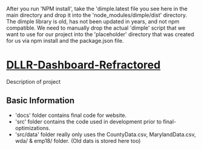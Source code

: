 After you run 'NPM install', take the 'dimple.latest file you see here in the main directory and drop it into the 'node_modules/dimple/dist' directory.
The dimple library is old, has not been updated in years, and not npm compatible. We need to manually drop the actual 'dimple' script that we want to use for our project into the 'placeholder' directory that was created for us via npm install and the package.json file.

# <a href="https://karpatic.github.io/DLLR-Dashboard-Refractored/">DLLR-Dashboard-Refractored</a>
Description of project

## Basic Information

- 'docs' folder contains final code for website.
- 'src' folder contains the code used in development prior to final-optimizations.
- 'src/data' folder really only uses the CountyData.csv, MarylandData.csv, wda/ & emp18/ folder. (Old dats is stored here too)

